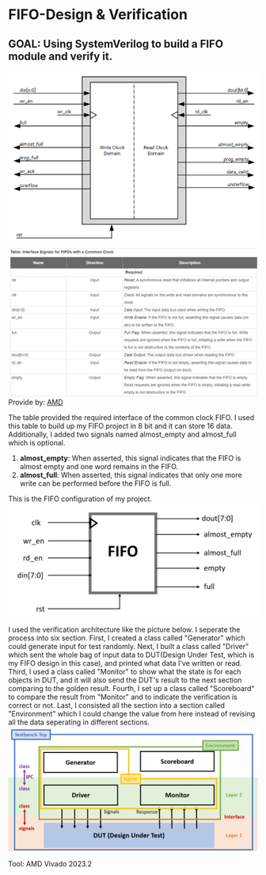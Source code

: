 # FIFO-Design & Verification
## GOAL: Using SystemVerilog to build a FIFO module and verify it.
![image](https://github.com/Pietra1226/FIFO-DV/blob/main/FIFO.png)

![image](https://github.com/Pietra1226/FIFO-DV/blob/main/FIFO%20Interface.png)
Provide by: [AMD](https://docs.amd.com/r/en-US/pg327-emb-fifo-gen/Native-FIFO-Interface-Signals)

The table provided the required interface of the common clock FIFO. I used this table to build up my FIFO project in 8 bit and it can store 16 data. Additionally, I added two signals named almost_empty and almost_full which is optional.

1. **almost_empty**: When asserted, this signal indicates that the FIFO is almost empty and one word remains in the FIFO.
2. **almost_full**: When asserted, this signal indicates that only one more write can be performed before the FIFO is full.

This is the FIFO configuration of my project.
![image](https://github.com/Pietra1226/FIFO-DV/blob/main/My%20FIFO.png)

I used the verification architecture like the picture below. I seperate the process into six section.
First, I created a class called "Generator" which could generate input for test randomly.
Next, I built a class called "Driver" which sent the whole bag of input data to DUT(Design Under Test, which is my FIFO design in this case), and printed what data I've written or read.
Third, I used a class called "Monitor" to show what the state is for each objects in DUT, and it will also send the DUT's result to the next section comparing to the golden result.
Fourth, I set up a class called "Scoreboard" to compare the result from "Monitor" and to indicate the verification is correct or not.
Last, I consisted all the section into a section called "Environment" which I could change the value from here instead of revising all the data seperating in different sections.
![image](https://github.com/Pietra1226/FIFO-DV/blob/main/Verification%20Architecture.png)

Tool: AMD Vivado 2023.2
